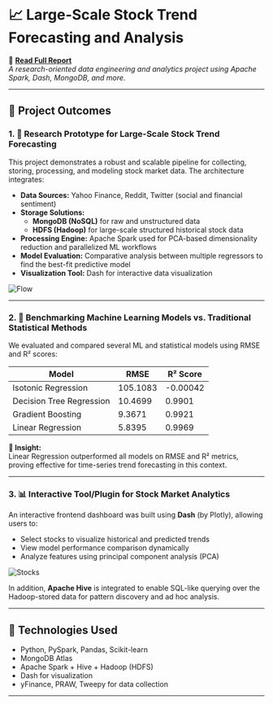 # 📈 Large-Scale Stock Trend Forecasting and Analysis

🔗 **[Read Full Report](https://your-report-link-here.com)**  
*A research-oriented data engineering and analytics project using Apache Spark, Dash, MongoDB, and more.*

---

## 🧠 Project Outcomes

### 1. 🔬 Research Prototype for Large-Scale Stock Trend Forecasting

This project demonstrates a robust and scalable pipeline for collecting, storing, processing, and modeling stock market data. The architecture integrates:

- **Data Sources:** Yahoo Finance, Reddit, Twitter (social and financial sentiment)
- **Storage Solutions:** 
  - **MongoDB (NoSQL)** for raw and unstructured data
  - **HDFS (Hadoop)** for large-scale structured historical stock data
- **Processing Engine:** Apache Spark used for PCA-based dimensionality reduction and parallelized ML workflows
- **Model Evaluation:** Comparative analysis between multiple regressors to find the best-fit predictive model
- **Visualization Tool:** Dash for interactive data visualization

![Flow](https://github.com/user-attachments/assets/ff8749c5-9505-4e80-82e9-f8ff1b61d506)

---

### 2. 🤖 Benchmarking Machine Learning Models vs. Traditional Statistical Methods

We evaluated and compared several ML and statistical models using RMSE and R² scores:

| Model                   | RMSE     | R² Score |
|------------------------|----------|----------|
| Isotonic Regression     | 105.1083 | -0.00042 |
| Decision Tree Regression| 10.4699  | 0.9901   |
| Gradient Boosting       | 9.3671   | 0.9921   |
| Linear Regression       | 5.8395   | 0.9969   |

**📌 Insight:**  
Linear Regression outperformed all models on RMSE and R² metrics, proving effective for time-series trend forecasting in this context.

---

### 3. 📊 Interactive Tool/Plugin for Stock Market Analytics

An interactive frontend dashboard was built using **Dash** (by Plotly), allowing users to:

- Select stocks to visualize historical and predicted trends
- View model performance comparison dynamically
- Analyze features using principal component analysis (PCA)

![Stocks](https://github.com/user-attachments/assets/dd2b519d-a4a5-428e-88bf-71b62e8b0182)

In addition, **Apache Hive** is integrated to enable SQL-like querying over the Hadoop-stored data for pattern discovery and ad hoc analysis.

---

## 🚀 Technologies Used

- Python, PySpark, Pandas, Scikit-learn
- MongoDB Atlas
- Apache Spark + Hive + Hadoop (HDFS)
- Dash for visualization
- yFinance, PRAW, Tweepy for data collection

---
